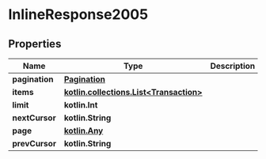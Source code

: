 
# InlineResponse2005

## Properties
| Name | Type | Description | Notes |
| ------------ | ------------- | ------------- | ------------- |
| **pagination** | [**Pagination**](Pagination.md) |  |  [optional] |
| **items** | [**kotlin.collections.List&lt;Transaction&gt;**](Transaction.md) |  |  [optional] |
| **limit** | **kotlin.Int** |  |  [optional] |
| **nextCursor** | **kotlin.String** |  |  [optional] |
| **page** | [**kotlin.Any**](.md) |  |  [optional] |
| **prevCursor** | **kotlin.String** |  |  [optional] |



